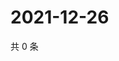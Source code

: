 # 2021-12-26

共 0 条

<!-- BEGIN WEIBO -->
<!-- 最后更新时间 Sun Dec 26 2021 22:07:56 GMT+0800 (China Standard Time) -->

<!-- END WEIBO -->
